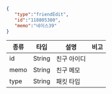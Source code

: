 ```json
{  
   "type":"friendEdit",
   "id":"118805380",
   "memo":"네이스39"
}
```
| 종류 | 타입   | 설명        | 비고 |
|------|--------|-------------|------|
| id   | String | 친구 아이디 |      |
| memo | String | 친구 메모   |      |
| type | String | 패킷 타입   |      |

